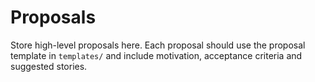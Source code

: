 # Proposals

Store high-level proposals here. Each proposal should use the proposal template in `templates/` and include motivation, acceptance criteria and suggested stories.
